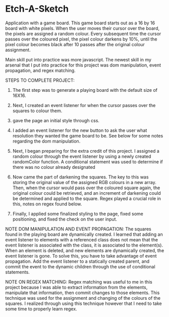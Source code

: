 # Etch-A-Sketch
Application with a game board. This game board starts out as a 16 by 16 board
with white pixels. When the user moves their cursor over the board, the pixels
are assigned a random colour. Every subsequent time the cursor passes over the
coloured pixel, the pixel colour darkens by 10%, until the pixel colour becomes
black after 10 passes after the original colour assignment. 

Main skill put into practice was more javascript. The newest skill in my arsenal
that I put into practice for this project was dom manipulation, event propagation,
and regex matching.

STEPS TO COMPLETE PROJECT:

1) The first step was to generate a playing board with the default size of 16X16. 

2) Next, I created an event listener for when the cursor passes over the squares to colour them.

3) gave the page an initial style through css.

4) I added an event listener for the new button to ask the user what resolution they wanted the 
   game board to be. See below for some notes regarding the dom manipulation.   

5) Next, I began preparing for the extra credit of this project. I assigned a random colour through
   the event listener by using a newly created randomColor function. A conditional statement was used
   to determine if there was no colour already designated

6) Now came the part of darkening the squares. The key to this was storing the original value of the
   assigned RGB colours in a new array. Then, when the cursor would pass over the coloured square
   again, the original colour could be retrieved, and an increment of darkening could be determined 
   and applied to the square. Regex played a crucial role in this, notes on regex found below. 

7) Finally, I applied some finalized styling to the page, fixed some positioning, and fixed the check
   on the user input.

NOTE DOM MANIPULATION AND EVENT PROPAGATION:
The squares found in the playing board are dynamically created. I learned that adding an event
listener to elements with a referenced class does not mean that the event listener is associated with
the class, it is associated to the element(s). When an element is deleted, and new elements are 
dynamically created, the event listener is gone. To solve this, you have to take advantage of event
propagation. Add the event listener to a statically created parent, and commit the event to the dynamic
children through the use of conditional statements.

NOTE ON REGEX MATCHING:
Regex matching was useful to me in this project because I was able to extract information
from the elements, manipulate that information, then commit changes to those elements.
This technique was used for the assignment and changing of the colours of the squares.
I realized through using this technique however that I need to take some time to properly
learn regex.


